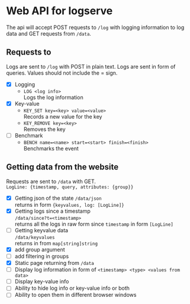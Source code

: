 # Web API for logserve

The api will accept POST requests to `/log` with logging information to log data and GET requests from `/data`.

## Requests to

Logs are sent to `/log` with POST in plain text. Logs are sent in form of queries. Values should not include the = sign.

- [x] Logging
    - `LOG <log info>`  
         Logs the log information
- [x] Key-value
    - `KEY_SET key=<key> value=<value>`  
         Records a new value for the key
    - `KEY_REMOVE key=<key>`  
         Removes the key
- [ ] Benchmark
    - `BENCH name=<name> start=<start> finish=<finish>`  
         Benchmarks the event

## Getting data from the website

Requests are sent to `/data` with GET.  
`LogLine: {timestamp, query, attributes: {group}}`

- [x] Getting json of the state
        `/data/json`  
         returns in form `{keyvalues, log: [LogLine]}`
- [x] Getting logs since a timestamp  
         `/data/since?t=<timestamp>`  
         returns all the logs in raw form since `timestamp` in form `[LogLine]`
- [ ] Getting keyvalue data  
         `/data/keyvalues`  
         returns in from `map[string]string`
- [x] add group argument
- [ ] add filtering in groups
- [x] Static page returning from `/data`
- [ ] Display log information in form of `<timestamp> <type> <values from data>`
- [ ] Display key-value info
- [ ] Ability to hide log info or key-value info or both
- [ ] Ability to open them in different browser windows
